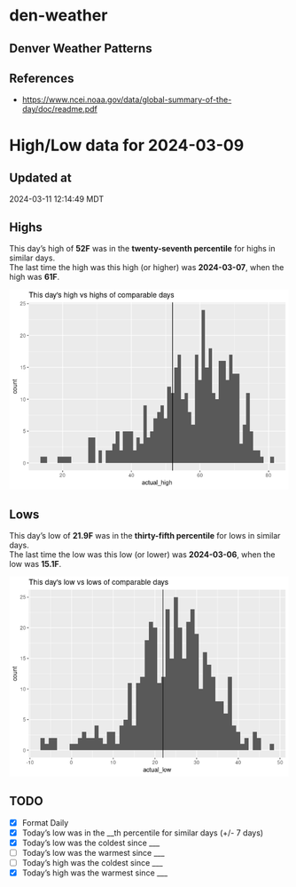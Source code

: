 # den-weather


## Denver Weather Patterns

## References

- <https://www.ncei.noaa.gov/data/global-summary-of-the-day/doc/readme.pdf>

# High/Low data for 2024-03-09

## Updated at

2024-03-11 12:14:49 MDT

## Highs

This day’s high of **52F** was in the **twenty-seventh percentile** for
highs in similar days.  
The last time the high was this high (or higher) was **2024-03-07**,
when the high was **61F**.

![](readme_files/figure-commonmark/unnamed-chunk-4-1.png)

## Lows

This day’s low of **21.9F** was in the **thirty-fifth percentile** for
lows in similar days.  
The last time the low was this low (or lower) was **2024-03-06**, when
the low was **15.1F**.

![](readme_files/figure-commonmark/unnamed-chunk-6-1.png)

## TODO

- [x] Format Daily
- [x] Today’s low was in the \_\_th percentile for similar days (+/- 7
  days)
- [x] Today’s low was the coldest since \_\_\_
- [ ] Today’s low was the warmest since \_\_\_
- [ ] Today’s high was the coldest since \_\_\_
- [x] Today’s high was the warmest since \_\_\_
